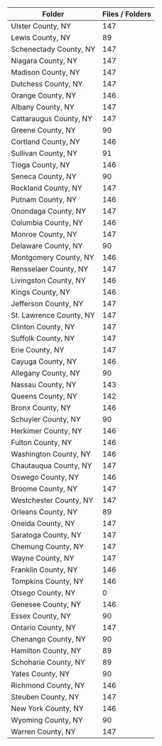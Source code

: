 | Folder                  |   Files / Folders |
|-------------------------|-------------------|
| Ulster County, NY       |               147 |
| Lewis County, NY        |                89 |
| Schenectady County, NY  |               147 |
| Niagara County, NY      |               147 |
| Madison County, NY      |               147 |
| Dutchess County, NY     |               147 |
| Orange County, NY       |               146 |
| Albany County, NY       |               147 |
| Cattaraugus County, NY  |               147 |
| Greene County, NY       |                90 |
| Cortland County, NY     |               146 |
| Sullivan County, NY     |                91 |
| Tioga County, NY        |               146 |
| Seneca County, NY       |                90 |
| Rockland County, NY     |               147 |
| Putnam County, NY       |               146 |
| Onondaga County, NY     |               147 |
| Columbia County, NY     |               146 |
| Monroe County, NY       |               147 |
| Delaware County, NY     |                90 |
| Montgomery County, NY   |               146 |
| Rensselaer County, NY   |               147 |
| Livingston County, NY   |               146 |
| Kings County, NY        |               146 |
| Jefferson County, NY    |               147 |
| St. Lawrence County, NY |               147 |
| Clinton County, NY      |               147 |
| Suffolk County, NY      |               147 |
| Erie County, NY         |               147 |
| Cayuga County, NY       |               146 |
| Allegany County, NY     |                90 |
| Nassau County, NY       |               143 |
| Queens County, NY       |               142 |
| Bronx County, NY        |               146 |
| Schuyler County, NY     |                90 |
| Herkimer County, NY     |               146 |
| Fulton County, NY       |               146 |
| Washington County, NY   |               146 |
| Chautauqua County, NY   |               147 |
| Oswego County, NY       |               146 |
| Broome County, NY       |               147 |
| Westchester County, NY  |               147 |
| Orleans County, NY      |                89 |
| Oneida County, NY       |               147 |
| Saratoga County, NY     |               147 |
| Chemung County, NY      |               147 |
| Wayne County, NY        |               147 |
| Franklin County, NY     |               146 |
| Tompkins County, NY     |               146 |
| Otsego County, NY       |                 0 |
| Genesee County, NY      |               146 |
| Essex County, NY        |                90 |
| Ontario County, NY      |               147 |
| Chenango County, NY     |                90 |
| Hamilton County, NY     |                89 |
| Schoharie County, NY    |                89 |
| Yates County, NY        |                90 |
| Richmond County, NY     |               146 |
| Steuben County, NY      |               147 |
| New York County, NY     |               146 |
| Wyoming County, NY      |                90 |
| Warren County, NY       |               147 |